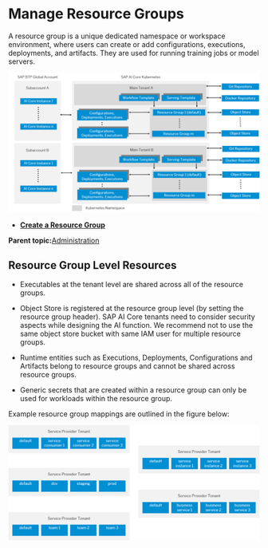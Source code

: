 <!-- loio8aae6cbe2c0e4290954b8f61b4b355b7 -->

# Manage Resource Groups

A resource group is a unique dedicated namespace or workspace environment, where users can create or add configurations, executions, deployments, and artifacts. They are used for running training jobs or model servers.

![](images/Multitenancy_diagram_29a8dde.png)

-   **[Create a Resource Group](create-a-resource-group-01753f4.md "")**  


**Parent topic:**[Administration](administration-7937fc1.md "Creating secrets for external programs and tools, that are used with SAP AI Core means that you can connect them without compromising your credentials.")

<a name="concept_kvy_wbh_wwb"/>

<!-- concept\_kvy\_wbh\_wwb -->

## Resource Group Level Resources

-   Executables at the tenant level are shared across all of the resource groups.

-   Object Store is registered at the resource group level \(by setting the resource group header\). SAP AI Core tenants need to consider security aspects while designing the AI function. We recommend not to use the same object store bucket with same IAM user for multiple resource groups.

-   Runtime entities such as Executions, Deployments, Configurations and Artifacts belong to resource groups and cannot be shared across resource groups.

-   Generic secrets that are created within a resource group can only be used for workloads within the resource group.


Example resource group mappings are outlined in the figure below:

![Example resource group mappings.](images/Image_AI_Core_Security_Resource_Group_Mappings_3f54dda.png)

